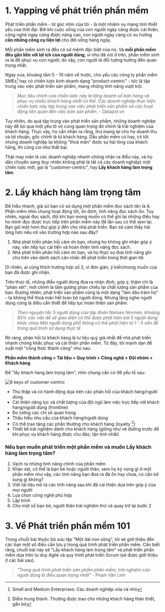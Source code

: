 # 1. Yapping về phát triển phần mềm

Phát triển phần mềm - từ góc nhìn của tôi - là một nhiệm vụ mang tính thiết yếu của thời đại. Bởi khi cuộc sống của con người ngày càng được cải thiện, công nghệ ngày càng được nâng cao, con người ngày càng có xu hướng **cần những công cụ tiện lợi** cho đời sống hàng ngày. 

Mỗi phần mềm sinh ra đều có sứ mệnh đặc biệt của nó. Và **mỗi phần mềm đều gắn liền với lợi ích của người dùng**, vì như đã nói ở trên, phần mềm sinh ra là để phục vụ con người; do vậy, con người là đối tượng hướng đến quan trọng nhất.

Ngày xưa, khoảng tầm 5 - 10 năm về trước, chủ yếu các công ty phần mềm SMEs[^1] hay có chiến lược kinh doanh dạng "product-centric" - tức là tập trung vào việc phát triển sản phẩm, mang những tính năng vượt trội. 

> _Mục tiêu chính của chiến lược này là tăng doanh số bán hàng và phục vụ nhiều khách hàng nhất có thể. Các doanh nghiệp thực hiện chiến lược này tập trung vào việc phát triển sản phẩm và các hoạt động liên quan đến việc bán sản phẩm._ - Datapot.vn

Tuy nhiên, do quá tập trung vào phát triển sản phẩm, những doanh nghiệp này dễ bỏ qua một yếu tố vô cùng quan trọng đó chính là trải nghiệm của khách hàng. Thực vậy, họ cần nhận ra rằng, thứ mang lại cho họ doanh thu và lợi nhuận, gốc chính là từ khách hàng. Dẫu phần mềm có hay, có tốt nhưng doanh nghiệp lại không "thoả mãn" được sự hài lòng của khách hàng, thì cũng coi như thất bại.

Thật may mắn là các doanh nghiệp nhanh chóng nhận ra điều này, và họ dần chuyển sang (tuy nhiên không phải là tất cả các doanh nghiệp) một chiến lược mới, gọi là "customer-centric", hay **Lấy khách hàng làm trọng tâm**.

# 2. Lấy khách hàng làm trọng tâm

Để hiểu nhanh, giả sử bạn có sử dụng một phần mềm đọc sách tên là A. Phần mềm nhìn chung hoạt động tốt, ổn định, tính năng đọc sách ổn. Tuy nhiên, ngoài đọc sách, đôi khi bạn mong muốn có thể ghi lại những điều hay ho mình đọc được trực tiếp trên phần mềm này để lần sau có thể xem lại. Bạn gửi một hòm thư góp ý đến cho nhà phát triển. Bạn sẽ cảm thấy hài lòng hơn nếu rơi vào trường hợp nào sau đây?

1. Nhà phát triển phản hồi cảm ơn bạn, nhưng họ không ghi nhận góp ý này, vẫn tiếp tục cải tiến và hoàn thiện tính năng đọc sách.
2. Nhà phát triển phản hồi cảm ơn bạn, và họ thực sự đưa tính năng ghi chú trên vào danh sách cân nhắc để phát triển trong thời gian tới.

Dĩ nhiên, ai cũng thích trường hợp số 2, vì đơn giản, ý kiến/mong muốn của bạn đã được ghi nhận.

Trên thực tế, những điều người dùng đưa ra nhận định, góp ý, thậm chí là "phán xét"; mới chính là tấm gương phản chiếu lại chất lượng sản phẩm của bạn. Đương nhiên, phát triển sản phẩm cũng là một dạng "làm dâu trăm họ" - ta không thể thoả mãn hết toàn bộ người dùng. Nhưng lắng nghe người dùng cũng là điều cần thiết để tiếp tục hoàn thiện sản phẩm. 

> _Theo nguyên tắc 5 người dùng của tập đoàn Nielsen Norman, khoảng 85% các vấn đề về giao diện có thể được phát hiện bởi 5 người dùng khác nhau_
> _Một người dùng phổ thông có thể phát hiện từ 1 - 5 vấn đề trong quá trình sử dụng thực tế_

Rõ ràng, phản hồi từ khách hàng là tư liệu quý giá nhất để nhà phát triển nhanh chóng khắc phục và cải thiện phần mềm. Từ đây, tôi mạnh dạn đề xuất một "công thức thành công" như sau:

**Phần mềm thành công = Tài liệu + Quy trình + Công nghệ + Đội nhóm + Khách hàng**

Để "lấy khách hàng làm trọng tâm", nhìn chung cần có 06 yếu tố sau:

![6 keys of customer-centric](https://www.liveagent.com/app/uploads/2024/05/aspects-of-customer-centric-culture.png)

- Thu thập và có hành động dựa trên các phản hồi của khách hàng/người dùng
- Cải thiện năng lực và chất lượng của đội ngũ làm việc trực tiếp với khách hàng/người dùng (frontline)
- Đo lường các chỉ số quan trọng
- Thấu hiểu nhu cầu của khách hàng/người dùng
- Có thể trao tặng các phần thưởng cho khách hàng (loyalty [^2])
- Thiết kế trải nghiệm dành cho khách hàng (giống như vẽ đường trước để khi phục vụ khách hàng được chu đáo, tận tình nhất)

### Nếu bạn muốn phát triển một phần mềm và muốn Lấy khách hàng làm trọng tâm?
1. Vạch ra những tính năng chính của phần mềm
2. Khảo sát, có thể là bạn bè hoặc người thân, xem họ kỳ vọng gì ở một phần mềm như vậy, các tính năng bạn đưa ra đã ổn hay chưa, có cần bổ sung gì không?
3. Viết tài liệu mô tả các tính năng sau khi đã cải thiện dựa trên góp ý của mọi người
4. Lựa chọn công nghệ phù hợp
5. Lập trình
6. Cho một số bạn bè, người thân trải nghiệm thử và quay trở lại bước 2

# 3. Về Phát triển phần mềm 101
Trong chuỗi bài thuộc bộ sưu tập "Một dải non sông", tôi sẽ giới thiệu đến các bạn một số điều cần lưu ý trong quá trình phát triển phần mềm. Cần biết rằng, chuỗi bài này sẽ "Lấy khách hàng làm trọng tâm" và phát triển phần mềm dựa trên tư duy Agile và quy trình phát triển Scrum (sẽ được giới thiệu ở các bài sau).

> _"Trong quá trình phát triển sản phẩm phần mềm, trải nghiệm của người dùng là điều quan trọng nhất"_ - Phạm Văn Linh

[^1]: Small and Medium Enterprises: Các doanh nghiệp vừa và nhỏ
[^2]: Điểm trung thành. Thường được trao cho những khách hàng thân thiết, gắn bó
